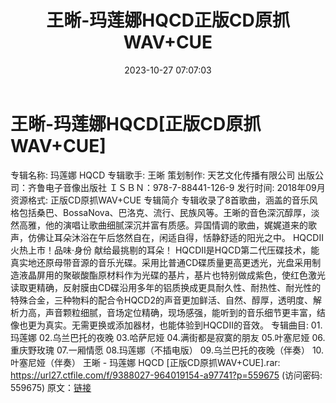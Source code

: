 ﻿---
title: 王晰-玛莲娜HQCD正版CD原抓WAV+CUE
date: 2023-10-27 07:07:03
categories: WAV车载音乐、镜像
tags: 华语中文
---
# 王晰-玛莲娜HQCD[正版CD原抓WAV+CUE]

专辑名称: 玛莲娜 HQCD
专辑歌手: 王晰
策划制作: 天艺文化传播有限公司
出版公司：齐鲁电子音像出版社
ＩＳＢＮ：978-7-88441-126-9
发行时间: 2018年09月
资源格式: 正版CD原抓WAV+CUE
专辑简介
专辑收录了8首歌曲，涵盖的音乐风格包括桑巴、BossaNova、巴洛克、流行、民族风等。王晰的音色深沉醇厚，淡然高雅，他的演唱让歌曲细腻深沉并富有质感。异国情调的歌曲，娓娓道来的歌声，仿佛让耳朵沐浴在午后悠然自在，闲适自得，恬静舒适的阳光之中。
HQCDII火热上市！品味·身份 献给最挑剔的耳朵！
HQCDII是HQCD第二代压碟技术，能真实地还原母带音源的音乐光碟。采用比普通CD碟质量更高更透光，光盘采用制造液晶屏用的聚碳酸酯原材料作为光碟的基片，基片也特别做成紫色，使红色激光读取更精确，反射膜由CD碟沿用多年的铝质换成更具耐久性、耐热性、耐光性的特殊合金，三种物料的配合令HQCD2的声音更加鲜活、自然、醇厚，透明度、解析力高，声音颗粒细腻，音场定位精确，现场感强，能听到的音乐细节更丰富，结像也更为真实。无需更换或添加器材，也能体验到HQCDII的音效。
专辑曲目:
01.玛莲娜
02.乌兰巴托的夜晚
03.哈萨尼娅
04.满街都是寂寞的朋友
05.叶塞尼娅
06.重庆野玫瑰
07.一厢情愿
08.玛莲娜（不插电版）
09.乌兰巴托的夜晚（伴奏）
10.叶塞尼娅（伴奏）
王晰 - 玛莲娜 HQCD [正版CD原抓WAV+CUE].rar: https://url27.ctfile.com/f/9388027-964019154-a97741?p=559675
(访问密码: 559675)
原文：[链接](https://blog.sina.com.cn/s/blog_1647c7e76010313ml.html)